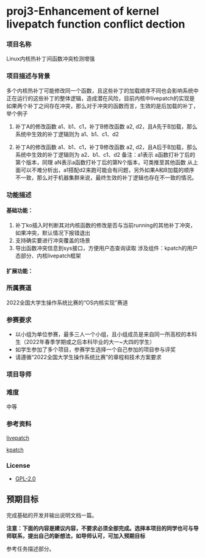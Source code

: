 # proj3-Enhancement of kernel livepatch function conflict dection
### 项目名称
Linux内核热补丁间函数冲突检测增强

### 项目描述与背景
多个内核热补丁可能修改同一个函数，且这些补丁的加载顺序不同也会影响系统中正在运行的这些补丁的整体逻辑，造成潜在风险，目前内核中livepatch的实现是如果两个补丁之间存在冲突，那么对于冲突的函数而言，生效的是后加载的补丁，举个例子 

1. 补丁A的修改函数 a1、b1、c1，补丁B修改函数 a2, d2，且A先于B加载，那么系统中生效的补丁逻辑则为  a1、b1、c1、d2

2. 补丁A的修改函数 a1、b1、c1，补丁B修改函数 a2, d2，且A后于B加载，那么系统中生效的补丁逻辑则为  a2、b1、c1、d2
备注：a1表示 a函数打补丁后的第个版本，同理 aN表示a函数打补丁后的第N个版本，可类推至其他函数
从上面可以不难分析出，a1搭配d2来跑可能会有问题，另外如果A和B加载的顺序不一致，那么对于机器集群来说，最终生效的补丁逻辑也存在不一致的情况。

### 功能描述

#### 基础功能：
1. 补丁ko插入时判断其对内核函数的修改是否与当前running的其他补丁冲突，如果冲突，默认情况下报错退出
2. 支持确实要进行冲突覆盖的场景
3. 导出函数冲突信息到sys接口，方便用户态查询读取
涉及组件：kpatch的用户态部分、内核livepatch框架

#### 扩展功能：


### 所属赛道

2022全国大学生操作系统比赛的“OS内核实现”赛道



### 参赛要求

- 以小组为单位参赛，最多三人一个小组，且小组成员是来自同一所高校的本科生（2022年春季学期或之后本科毕业的大一~大四的学生）
- 如学生参加了多个项目，参赛学生选择一个自己参加的项目参与评奖
- 请遵循“2022全国大学生操作系统比赛”的章程和技术方案要求



### 项目导师





### 难度

中等


### 参考资料
[livepatch](https://www.kernel.org/doc/html/latest/livepatch/livepatch.html)

[kpatch](https://github.com/dynup/kpatch)  



### License

* [GPL-2.0](https://opensource.org/licenses/GPL-2.0)



## 预期目标

完成基础的开发并输出说明文档一篇。

**注意：下面的内容是建议内容，不要求必须全部完成。选择本项目的同学也可与导师联系，提出自己的新想法，如导师认可，可加入预期目标**

参考任务描述部分。